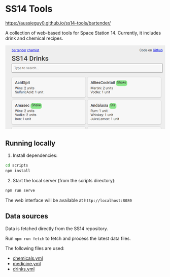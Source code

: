 # SS14 Tools

https://aussieguy0.github.io/ss14-tools/bartender/ 

A collection of web-based tools for Space Station 14. Currently, it includes drink and chemical recipes.

![web.png](web.png)

## Running locally

1. Install dependencies:
```bash
cd scripts
npm install
```

2. Start the local server (from the scripts directory):
```bash
npm run serve
```

The web interface will be available at `http://localhost:8080`


## Data sources

Data is fetched directly from the SS14 repository. 

Run `npm run fetch` to fetch and process the latest data files.

The following files are used:

- [chemicals.yml](https://raw.githubusercontent.com/space-wizards/space-station-14/master/Resources/Prototypes/Recipes/Reactions/chemicals.yml)
- [medicine.yml](https://raw.githubusercontent.com/space-wizards/space-station-14/master/Resources/Prototypes/Recipes/Reactions/medicine.yml)
- [drinks.yml](https://raw.githubusercontent.com/space-wizards/space-station-14/master/Resources/Prototypes/Recipes/Reactions/drinks.yml)
